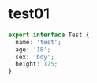 # test01
```ts
export interface Test {
  name: 'test';
  age: '18';
  sex: 'boy';
  height: 175;
}
```